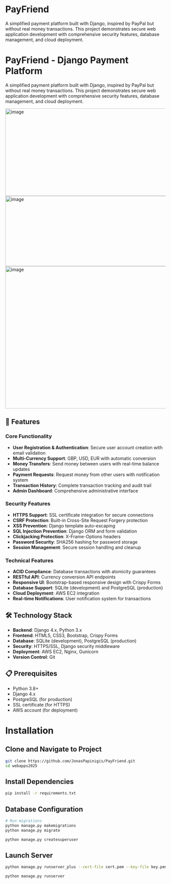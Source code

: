 # PayFriend
A simplified payment platform built with Django, inspired by PayPal but without real money transactions. This project demonstrates secure web application development with comprehensive security features, database management, and cloud deployment.


# PayFriend - Django Payment Platform

A simplified payment platform built with Django, inspired by PayPal but without real money transactions. This project demonstrates secure web application development with comprehensive security features, database management, and cloud deployment.

<img width="599" height="275" alt="image" src="https://github.com/user-attachments/assets/dc8271d5-8be3-4e64-b7ad-85edd5dae39d" />
<img width="609" height="221" alt="image" src="https://github.com/user-attachments/assets/de7dcef4-8b4e-473a-b25c-53a09d3204d0" />
<img width="606" height="448" alt="image" src="https://github.com/user-attachments/assets/e3d43a70-123f-4e8d-a71b-aa7b16ed0979" />



## 🚀 Features

### Core Functionality
- **User Registration & Authentication**: Secure user account creation with email validation
- **Multi-Currency Support**: GBP, USD, EUR with automatic conversion
- **Money Transfers**: Send money between users with real-time balance updates
- **Payment Requests**: Request money from other users with notification system
- **Transaction History**: Complete transaction tracking and audit trail
- **Admin Dashboard**: Comprehensive administrative interface

### Security Features
- **HTTPS Support**: SSL certificate integration for secure connections
- **CSRF Protection**: Built-in Cross-Site Request Forgery protection
- **XSS Prevention**: Django template auto-escaping
- **SQL Injection Prevention**: Django ORM and form validation
- **Clickjacking Protection**: X-Frame-Options headers
- **Password Security**: SHA256 hashing for password storage
- **Session Management**: Secure session handling and cleanup

### Technical Features
- **ACID Compliance**: Database transactions with atomicity guarantees
- **RESTful API**: Currency conversion API endpoints
- **Responsive UI**: Bootstrap-based responsive design with Crispy Forms
- **Database Support**: SQLite (development) and PostgreSQL (production)
- **Cloud Deployment**: AWS EC2 integration
- **Real-time Notifications**: User notification system for transactions

## 🛠️ Technology Stack

- **Backend**: Django 4.x, Python 3.x
- **Frontend**: HTML5, CSS3, Bootstrap, Crispy Forms
- **Database**: SQLite (development), PostgreSQL (production)
- **Security**: HTTPS/SSL, Django security middleware
- **Deployment**: AWS EC2, Nginx, Gunicorn
- **Version Control**: Git

## 📋 Prerequisites

- Python 3.8+
- Django 4.x
- PostgreSQL (for production)
- SSL certificate (for HTTPS)
- AWS account (for deployment)

# Installation

## Clone and Navigate to Project

```bash
git clone https://github.com/JonasPapinigis/PayFriend.git
cd webapps2025
```

## Install Dependencies
```bash
pip install -r requirements.txt
```

## Database Configuration
```bash
# Run migrations
python manage.py makemigrations
python manage.py migrate

python manage.py createsuperuser
```

## Launch Server
```bash
python manage.py runserver_plus --cert-file cert.pem --key-file key.pem

python manage.py runserver
```
